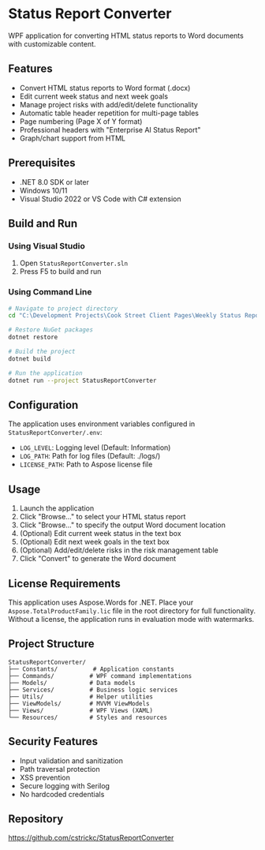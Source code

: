 # Status Report Converter

WPF application for converting HTML status reports to Word documents with customizable content.

## Features

- Convert HTML status reports to Word format (.docx)
- Edit current week status and next week goals
- Manage project risks with add/edit/delete functionality
- Automatic table header repetition for multi-page tables
- Page numbering (Page X of Y format)
- Professional headers with "Enterprise AI Status Report"
- Graph/chart support from HTML

## Prerequisites

- .NET 8.0 SDK or later
- Windows 10/11
- Visual Studio 2022 or VS Code with C# extension

## Build and Run

### Using Visual Studio
1. Open `StatusReportConverter.sln`
2. Press F5 to build and run

### Using Command Line
```bash
# Navigate to project directory
cd "C:\Development Projects\Cook Street Client Pages\Weekly Status Reports"

# Restore NuGet packages
dotnet restore

# Build the project
dotnet build

# Run the application
dotnet run --project StatusReportConverter
```

## Configuration

The application uses environment variables configured in `StatusReportConverter/.env`:
- `LOG_LEVEL`: Logging level (Default: Information)
- `LOG_PATH`: Path for log files (Default: ./logs/)
- `LICENSE_PATH`: Path to Aspose license file

## Usage

1. Launch the application
2. Click "Browse..." to select your HTML status report
3. Click "Browse..." to specify the output Word document location
4. (Optional) Edit current week status in the text box
5. (Optional) Edit next week goals in the text box
6. (Optional) Add/edit/delete risks in the risk management table
7. Click "Convert" to generate the Word document

## License Requirements

This application uses Aspose.Words for .NET. Place your `Aspose.TotalProductFamily.lic` file in the root directory for full functionality. Without a license, the application runs in evaluation mode with watermarks.

## Project Structure

```
StatusReportConverter/
├── Constants/          # Application constants
├── Commands/          # WPF command implementations
├── Models/            # Data models
├── Services/          # Business logic services
├── Utils/             # Helper utilities
├── ViewModels/        # MVVM ViewModels
├── Views/             # WPF Views (XAML)
└── Resources/         # Styles and resources
```

## Security Features

- Input validation and sanitization
- Path traversal protection
- XSS prevention
- Secure logging with Serilog
- No hardcoded credentials

## Repository

https://github.com/cstrickc/StatusReportConverter